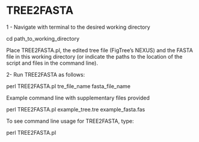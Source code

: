 # TREE2FASTA

1 - Navigate with terminal to the desired working directory

cd   path_to_working_directory

Place TREE2FASTA.pl, the edited tree file (FigTree’s NEXUS) and the FASTA file in this working directory (or indicate the paths to the location of the script and files in the command line). 

2- Run TREE2FASTA as follows:

perl   TREE2FASTA.pl   tre_file_name   fasta_file_name 

Example command line with supplementary files provided

perl   TREE2FASTA.pl   example_tree.tre   example_fasta.fas

To see command line usage for TREE2FASTA, type:

perl   TREE2FASTA.pl
